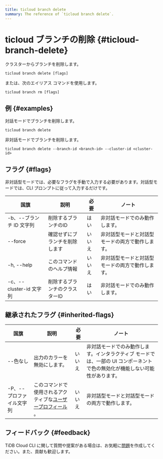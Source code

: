 ```yaml
---
title: ticloud branch delete
summary: The reference of `ticloud branch delete`.
---
```


# ticloud ブランチの削除 {#ticloud-branch-delete}

クラスターからブランチを削除します。

```shell
ticloud branch delete [flags]
```

または、次のエイリアス コマンドを使用します。

```shell
ticloud branch rm [flags]
```

## 例 {#examples}

対話モードでブランチを削除します。

```shell
ticloud branch delete
```

非対話モードでブランチを削除します。

```shell
ticloud branch delete --branch-id <branch-id> --cluster-id <cluster-id>
```

## フラグ {#flags}

非対話型モードでは、必要なフラグを手動で入力する必要があります。対話型モードでは、CLI プロンプトに従って入力するだけです。

| 国旗                  | 説明               | 必要  | ノート                      |
| ------------------- | ---------------- | --- | ------------------------ |
| -b、--ブランチ ID 文字列    | 削除するブランチのID      | はい  | 非対話モードでのみ動作します。          |
|  --force            | 確認せずにブランチを削除します  | いいえ | 非対話型モードと対話型モードの両方で動作します。 |
| -h, --help          | このコマンドのヘルプ情報     | いいえ | 非対話型モードと対話型モードの両方で動作します。 |
| -c、--cluster-id 文字列 | 削除するブランチのクラスターID | はい  | 非対話モードでのみ動作します。          |

## 継承されたフラグ {#inherited-flags}

| 国旗             | 説明                                                                          | 必要  | ノート                                                               |
| -------------- | --------------------------------------------------------------------------- | --- | ----------------------------------------------------------------- |
| --色なし          | 出力のカラーを無効にします。                                                              | いいえ | 非対話モードでのみ動作します。インタラクティブ モードでは、一部の UI コンポーネントで色の無効化が機能しない可能性があります。 |
| -P、--プロファイル文字列 | このコマンドで使用されるアクティブな[ユーザープロフィール](/tidb-cloud/cli-reference.md#user-profile) 。 | いいえ | 非対話型モードと対話型モードの両方で動作します。                                          |

## フィードバック {#feedback}

TiDB Cloud CLI に関して質問や提案がある場合は、お気軽に[問題](https://github.com/tidbcloud/tidbcloud-cli/issues/new/choose)を作成してください。また、貢献も歓迎します。
